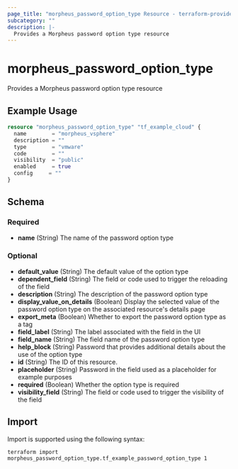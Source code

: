 ```yaml
---
page_title: "morpheus_password_option_type Resource - terraform-provider-morpheus"
subcategory: ""
description: |-
  Provides a Morpheus password option type resource
---
```


# morpheus_password_option_type

Provides a Morpheus password option type resource

## Example Usage

```terraform
resource "morpheus_password_option_type" "tf_example_cloud" {
  name        = "morpheus_vsphere"
  description = ""
  type        = "vmware"
  code        = ""
  visibility  = "public"
  enabled     = true
  config     = ""
}
```

<!-- schema generated by tfplugindocs -->
## Schema

### Required

- **name** (String) The name of the password option type

### Optional

- **default_value** (String) The default value of the option type
- **dependent_field** (String) The field or code used to trigger the reloading of the field
- **description** (String) The description of the password option type
- **display_value_on_details** (Boolean) Display the selected value of the password option type on the associated resource's details page
- **export_meta** (Boolean) Whether to export the password option type as a tag
- **field_label** (String) The label associated with the field in the UI
- **field_name** (String) The field name of the password option type
- **help_block** (String) Password that provides additional details about the use of the option type
- **id** (String) The ID of this resource.
- **placeholder** (String) Password in the field used as a placeholder for example purposes
- **required** (Boolean) Whether the option type is required
- **visibility_field** (String) The field or code used to trigger the visibility of the field

## Import

Import is supported using the following syntax:

```shell
terraform import morpheus_password_option_type.tf_example_password_option_type 1
```
